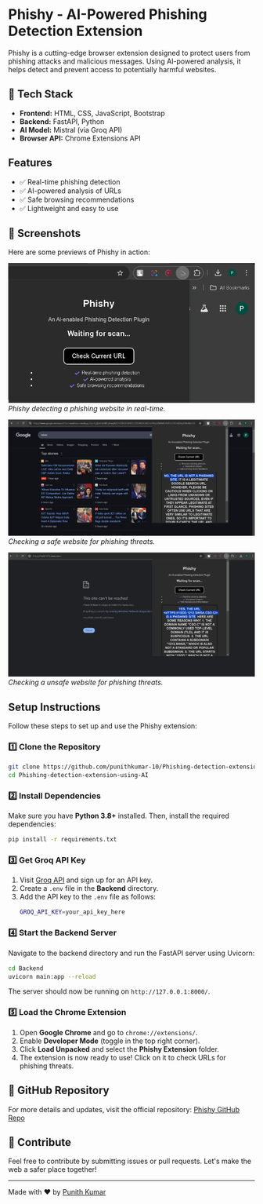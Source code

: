 # Phishy - AI-Powered Phishing Detection Extension

Phishy is a cutting-edge browser extension designed to protect users from phishing attacks and malicious messages. Using AI-powered analysis, it helps detect and prevent access to potentially harmful websites.

## 🚀 Tech Stack
- **Frontend:** HTML, CSS, JavaScript, Bootstrap
- **Backend:** FastAPI, Python
- **AI Model:** Mistral (via Groq API)
- **Browser API:** Chrome Extensions API

## Features
- ✅ Real-time phishing detection
- ✅ AI-powered analysis of URLs
- ✅ Safe browsing recommendations
- ✅ Lightweight and easy to use

## 📸 Screenshots
Here are some previews of Phishy in action:

![Phishy Browser Extension](screenshots/screenshot1.png)
*Phishy detecting a phishing website in real-time.*

![Phishy Safe URL Check](screenshots/screenshot2.png)
*Checking a safe website for phishing threats.*

![Phishy Safe URL Check](screenshots/screenshot3.png)
*Checking a unsafe website for phishing threats.*

## Setup Instructions 
Follow these steps to set up and use the Phishy extension:

### 1️⃣ Clone the Repository
```sh
git clone https://github.com/punithkumar-10/Phishing-detection-extension-using-AI.git
cd Phishing-detection-extension-using-AI
```

### 2️⃣ Install Dependencies
Make sure you have **Python 3.8+** installed. Then, install the required dependencies:
```sh
pip install -r requirements.txt
```

### 3️⃣ Get Groq API Key
1. Visit [Groq API](https://groq.com/) and sign up for an API key.
2. Create a `.env` file in the **Backend** directory.
3. Add the API key to the `.env` file as follows:
   ```sh
   GROQ_API_KEY=your_api_key_here
   ```

### 4️⃣ Start the Backend Server
Navigate to the backend directory and run the FastAPI server using Uvicorn:
```sh
cd Backend
uvicorn main:app --reload
```
The server should now be running on `http://127.0.0.1:8000/`.

### 5️⃣ Load the Chrome Extension
1. Open **Google Chrome** and go to `chrome://extensions/`.
2. Enable **Developer Mode** (toggle in the top right corner). 
3. Click **Load Unpacked** and select the **Phishy Extension** folder.
4. The extension is now ready to use! Click on it to check URLs for phishing threats.

## 🔗 GitHub Repository
For more details and updates, visit the official repository:
[Phishy GitHub Repo](https://github.com/punithkumar-10/Phishing-detection-extension-using-AI)

## 🚀 Contribute
Feel free to contribute by submitting issues or pull requests. Let's make the web a safer place together!

---
Made with ❤️ by [Punith Kumar](https://github.com/punithkumar-10/)

